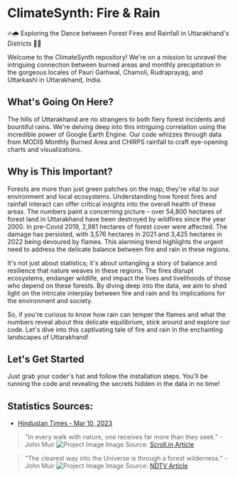 # ClimateSynth: Fire & Rain

🔥🌧 Exploring the Dance between Forest Fires and Rainfall in Uttarakhand's Districts 🌲🌊

Welcome to the ClimateSynth repository! We're on a mission to unravel the intriguing connection between burned areas and monthly precipitation in the gorgeous locales of Pauri Garhwal, Chamoli, Rudraprayag, and Uttarkashi in Uttarakhand, India.

## What's Going On Here?

The hills of Uttarakhand are no strangers to both fiery forest incidents and bountiful rains. We're delving deep into this intriguing correlation using the incredible power of Google Earth Engine. Our code whizzes through data from MODIS Monthly Burned Area and CHIRPS rainfall to craft eye-opening charts and visualizations.

## Why is This Important?

Forests are more than just green patches on the map; they're vital to our environment and local ecosystems. Understanding how forest fires and rainfall interact can offer critical insights into the overall health of these areas. The numbers paint a concerning picture – over 54,800 hectares of forest land in Uttarakhand have been destroyed by wildfires since the year 2000. In pre-Covid 2019, 2,981 hectares of forest cover were affected. The damage has persisted, with 3,576 hectares in 2021 and 3,425 hectares in 2022 being devoured by flames. This alarming trend highlights the urgent need to address the delicate balance between fire and rain in these regions.

It's not just about statistics; it's about untangling a story of balance and resilience that nature weaves in these regions. The fires disrupt ecosystems, endanger wildlife, and impact the lives and livelihoods of those who depend on these forests. By diving deep into the data, we aim to shed light on the intricate interplay between fire and rain and its implications for the environment and society.

So, if you're curious to know how rain can temper the flames and what the numbers reveal about this delicate equilibrium, stick around and explore our code. Let's dive into this captivating tale of fire and rain in the enchanting landscapes of Uttarakhand!

## Let's Get Started

Just grab your coder's hat and follow the installation steps. You'll be running the code and revealing the secrets hidden in the data in no time!

## Statistics Sources:
- [Hindustan Times - Mar 10, 2023](https://www.hindustantimes.com/cities/dehradun-news/54800-hectares-of-forest-cover-destroyed-by-wildfires-in-uttarakhand-since-2000-101678446801323.html)

> "In every walk with nature, one receives far more than they seek." - John Muir
![Project Image](https://github.com/zomm0095/ClimateSynth-Fire-Rain/assets/62704009/ea1b55a3-98b6-4c9a-b21c-cb7eb9b7f37d)
Image Source: [Scroll.in Article](https://scroll.in/article/807770/uttarakhand-fires-the-states-wells-have-run-dry-of-wisdom-commitment-and-love-for-the-forest)



>“The clearest way into the Universe is through a forest wilderness.” - John Muir
![Project Image](https://github.com/zomm0095/ClimateSynth-Fire-Rain/assets/62704009/a79ef0e6-de12-4726-9636-10f418c1eecf)
Image Source: [NDTV Article](https://www.ndtv.com/india-news/ganga-water-level-rises-due-to-heavy-rainfall-in-uttarakhand-2496911)

